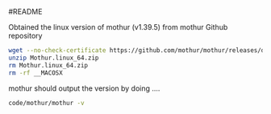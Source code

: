 #README

Obtained the linux version of mothur (v1.39.5) from mothur Github repository

```bash
wget --no-check-certificate https://github.com/mothur/mothur/releases/download/v1.39.5/Mothur.linux_64.zip
unzip Mothur.linux_64.zip
rm Mothur.linux_64.zip
rm -rf __MACOSX
```

mothur should output the version by doing ....

```bash
code/mothur/mothur -v
```

